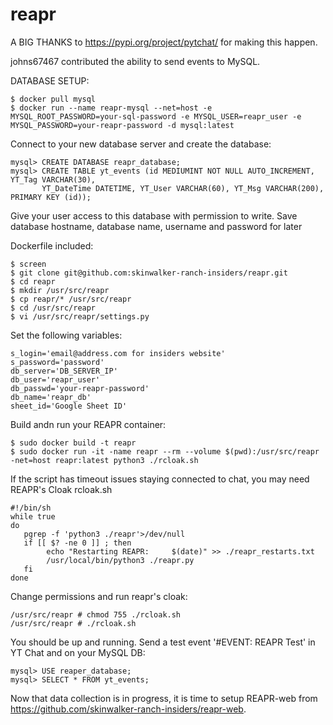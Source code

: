 # reapr

A BIG THANKS to https://pypi.org/project/pytchat/ for making this happen.

johns67467 contributed the ability to send events to MySQL.

DATABASE SETUP:
```
$ docker pull mysql
$ docker run --name reapr-mysql --net=host -e MYSQL_ROOT_PASSWORD=your-sql-password -e MYSQL_USER=reapr_user -e MYSQL_PASSWORD=your-reapr-password -d mysql:latest
```
Connect to your new database server and create the database:
```
mysql> CREATE DATABASE reapr_database;
mysql> CREATE TABLE yt_events (id MEDIUMINT NOT NULL AUTO_INCREMENT, YT_Tag VARCHAR(30),
       YT_DateTime DATETIME, YT_User VARCHAR(60), YT_Msg VARCHAR(200), PRIMARY KEY (id));
```
Give your user access to this database with permission to write.
Save database hostname, database name, username and password for later

Dockerfile included:
```
$ screen
$ git clone git@github.com:skinwalker-ranch-insiders/reapr.git
$ cd reapr
$ mkdir /usr/src/reapr
$ cp reapr/* /usr/src/reapr
$ cd /usr/src/reapr
$ vi /usr/src/reapr/settings.py
```

Set the following variables:
```
s_login='email@address.com for insiders website'
s_password='password'
db_server='DB_SERVER_IP'
db_user='reapr_user'
db_passwd='your-reapr-password'
db_name='reapr_db'
sheet_id='Google Sheet ID'
```
Build andn run your REAPR container:
```
$ sudo docker build -t reapr
$ sudo docker run -it -name reapr --rm --volume $(pwd):/usr/src/reapr -net=host reapr:latest python3 ./rcloak.sh
```
If the script has timeout issues staying connected to chat, you may need REAPR's Cloak
rcloak.sh
```
#!/bin/sh
while true
do
   pgrep -f 'python3 ./reapr'>/dev/null
   if [[ $? -ne 0 ]] ; then
        echo "Restarting REAPR:     $(date)" >> ./reapr_restarts.txt
        /usr/local/bin/python3 ./reapr.py
   fi
done
```
Change permissions and run reapr's cloak:
```
/usr/src/reapr # chmod 755 ./rcloak.sh
/usr/src/reapr # ./rcloak.sh
```
You should be up and running. Send a test event '#EVENT: REAPR Test' in YT Chat and on your MySQL DB:
```
mysql> USE reaper_database;
mysql> SELECT * FROM yt_events;
```
Now that data collection is in progress, it is time to setup REAPR-web from https://github.com/skinwalker-ranch-insiders/reapr-web.
